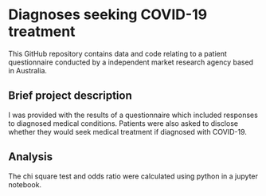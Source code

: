 # Diagnoses seeking COVID-19 treatment
This GitHub repository contains data and code relating to a patient questionnaire conducted by a independent market research agency based in Australia.

## Brief project description
I was provided with the results of a questionnaire which included responses to diagnosed medical conditions. Patients were also asked to disclose whether they would seek medical 
treatment if diagnosed with COVID-19.

## Analysis
The chi square test and odds ratio were calculated using python in a jupyter notebook.